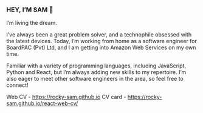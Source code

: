 ### HEY, I’M SAM 👋

I’m living the dream.

I’ve always been a great problem solver, and a technophile obsessed with the latest devices. Today, I’m working from home as a software engineer for BoardPAC (Pvt) Ltd, and I am getting into Amazon Web Services on my own time. 

Familiar with a variety of programming languages, including JavaScript, Python and React, but I’m always adding new skills to my repertoire. I’m also eager to meet other software engineers in the area, so feel free to connect!

Web CV - https://rocky-sam.github.io
CV card - https://rocky-sam.github.io/react-web-cv/
